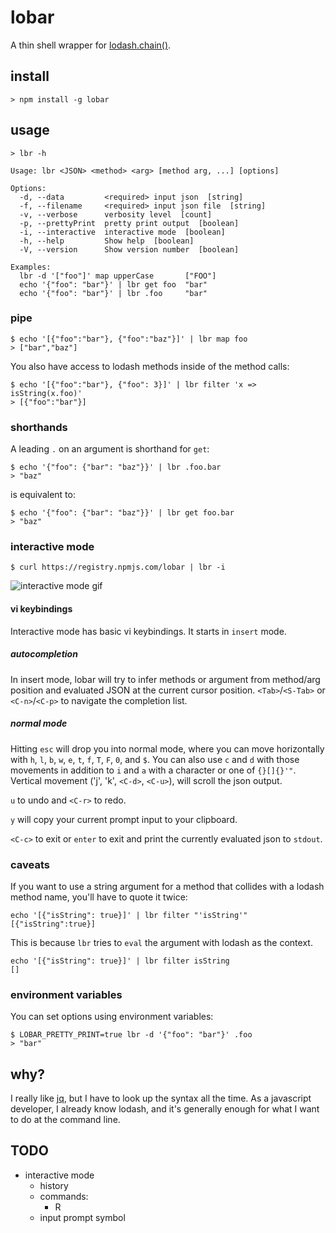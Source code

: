 # lobar

A thin shell wrapper for [lodash.chain()](https://lodash.com/).

## install

```shell
> npm install -g lobar
```

## usage

```shell
> lbr -h

Usage: lbr <JSON> <method> <arg> [method arg, ...] [options]

Options:
  -d, --data         <required> input json  [string]
  -f, --filename     <required> input json file  [string]
  -v, --verbose      verbosity level  [count]
  -p, --prettyPrint  pretty print output  [boolean]
  -i, --interactive  interactive mode  [boolean]
  -h, --help         Show help  [boolean]
  -V, --version      Show version number  [boolean]

Examples:
  lbr -d '["foo"]' map upperCase       ["FOO"]
  echo '{"foo": "bar"}' | lbr get foo  "bar"
  echo '{"foo": "bar"}' | lbr .foo     "bar"
```

### pipe

```shell
$ echo '[{"foo":"bar"}, {"foo":"baz"}]' | lbr map foo
> ["bar","baz"]
```

You also have access to lodash methods inside of the method calls:

```shell
$ echo '[{"foo":"bar"}, {"foo": 3}]' | lbr filter 'x => isString(x.foo)'
> [{"foo":"bar"}]
```

### shorthands

A leading `.` on an argument is shorthand for `get`:

```shell
$ echo '{"foo": {"bar": "baz"}}' | lbr .foo.bar
> "baz"
```

is equivalent to:

```shell
$ echo '{"foo": {"bar": "baz"}}' | lbr get foo.bar
> "baz"
```

### interactive mode

```shell
$ curl https://registry.npmjs.com/lobar | lbr -i
```

![interactive mode gif](https://raw.githubusercontent.com/sodiumjoe/lobar/master/lobar.gif)

#### vi keybindings

Interactive mode has basic vi keybindings. It starts in `insert` mode.

##### autocompletion

In insert mode, lobar will try to infer methods or argument from method/arg
position and evaluated JSON at the current cursor position. `<Tab>`/`<S-Tab>` or
`<C-n>`/`<C-p>` to navigate the completion list.

##### normal mode

Hitting `esc` will drop you into normal mode, where you can move horizontally
with `h`, `l`, `b`, `w`, `e`, `t`, `f`, `T`, `F`, `0`, and `$`. You can also use
`c` and `d` with those movements in addition to `i` and `a` with a character or
one of `{}[]{}'"`. Vertical movement ('j', 'k', `<C-d>`, `<C-u>`), will scroll the
json output.

`u` to undo and `<C-r>` to redo.

`y` will copy your current prompt input to your clipboard.

`<C-c>` to exit or `enter` to exit and print the currently evaluated json to
`stdout`.

### caveats

If you want to use a string argument for a method that collides with a lodash
method name, you'll have to quote it twice:

```shell
echo '[{"isString": true}]' | lbr filter "'isString'"
[{"isString":true}]
```

This is because `lbr` tries to `eval` the argument with lodash as the context.

```shell
echo '[{"isString": true}]' | lbr filter isString
[]
```

### environment variables

You can set options using environment variables:

```shell
$ LOBAR_PRETTY_PRINT=true lbr -d '{"foo": "bar"}' .foo
> "bar"
```

## why?

I really like [jq](https://stedolan.github.io/jq/), but I have to look up the
syntax all the time. As a javascript developer, I already know lodash, and it's
generally enough for what I want to do at the command line.

## TODO

* interactive mode
  - history
  - commands:
    - R
  - input prompt symbol
